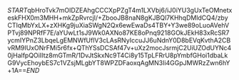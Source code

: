 $START$qbHroTvk7mOIDZEAhgCCCXpPZgT4m1LXVbj6/iJ0iYU3gUxTeOMnetxeskFHX0m3MHH+mkZpRvrcjl/+ZbooJB8naN8gKJBQl7KHhqDMldCQ4/zbyCTIqMbYxLX+zXHKg9juXiaSWgN2Qx6ewEwaDs4TBY+Y3we89oLuoAVehVPTvj89NPRfF7E/aYUwLt1sJ9Wk0AXNo87KE8oPnq9218GOkJEkH83xRcSR7ycmIYPnZ3LbqeLgEMNWfUflV3cLAsRNyIccuJJ6uNdnY0D8bEVqKvthA2CBvRM9IUxONrFMi5r6fx+QThYSsDCSAf47v+uXz2mocJsrmjC2UiUZOdUYNc40jHalfpQOiIItz8mGTmR/1DvJtSkxNc9T4Ci8y15TpLFRrU8pYmbfGHoi1dbaLkG9VycEhoybES7c1VZsjMLgbYT8WPZDFaoxqAgMN3Ii4GGpJMWRzZwn6hY+1A==$END$